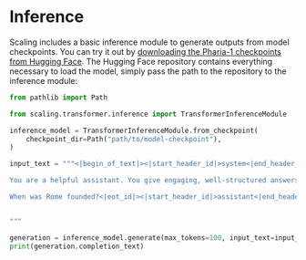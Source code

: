 # Inference

Scaling includes a basic inference module to generate outputs from model checkpoints.
You can try it out by [downloading the Pharia-1 checkpoints from Hugging Face](https://huggingface.co/Aleph-Alpha/Pharia-1-LLM-7B-control).
The Hugging Face repository contains everything necessary to load the model, simply pass the path to the repository to the inference module:

```python
from pathlib import Path

from scaling.transformer.inference import TransformerInferenceModule

inference_model = TransformerInferenceModule.from_checkpoint(
    checkpoint_dir=Path("path/to/model-checkpoint"),
)

input_text = """<|begin_of_text|><|start_header_id|>system<|end_header_id|>

You are a helpful assistant. You give engaging, well-structured answers to user inquiries.<|eot_id|><|start_header_id|>user<|end_header_id|>

When was Rome founded?<|eot_id|><|start_header_id|>assistant<|end_header_id|>


"""

generation = inference_model.generate(max_tokens=100, input_text=input_text)
print(generation.completion_text)
```

